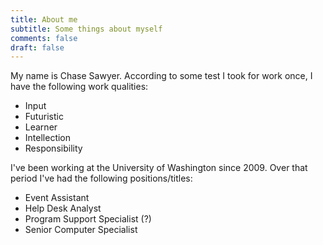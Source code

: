 ```yaml
---
title: About me
subtitle: Some things about myself
comments: false
draft: false
---
```


My name is Chase Sawyer. According to some test I took for work once, I have the following work qualities:

- Input
- Futuristic
- Learner
- Intellection
- Responsibility

I've been working at the University of Washington since 2009. Over that period I've had the following positions/titles:

- Event Assistant
- Help Desk Analyst
- Program Support Specialist (?) 
- Senior Computer Specialist